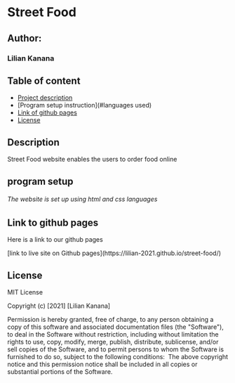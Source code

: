 # Street Food
## Author:
### Lilian Kanana
## Table of content
- [Project description](#description)
- [Program setup instruction](#languages used)
- [Link of github pages](#reference)
- [License](#license)


## Description
<p> Street Food website enables the users to order food online</P>

## program setup
###### The website is set up using html and css languages

## Link to github pages
<p> Here is a link to our github pages</p>
 [link to live site on Github pages](https://lilian-2021.github.io/street-food/)

 ## License
 
 MIT License

 Copyright (c) [2021] [Lilian Kanana]

 Permission is hereby granted, free of charge, to any person obtaining a copy
of this software and associated documentation files (the "Software"), to deal
in the Software without restriction, including without limitation the rights
to use, copy, modify, merge, publish, distribute, sublicense, and/or sell
copies of the Software, and to permit persons to whom the Software is
furnished to do so, subject to the following conditions:
​
The above copyright notice and this permission notice shall be included in all
copies or substantial portions of the Software.

